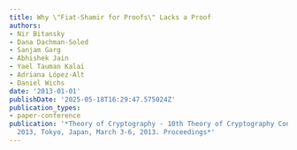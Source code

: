 ```yaml
---
title: Why \"Fiat-Shamir for Proofs\" Lacks a Proof
authors:
- Nir Bitansky
- Dana Dachman-Soled
- Sanjam Garg
- Abhishek Jain
- Yael Tauman Kalai
- Adriana López-Alt
- Daniel Wichs
date: '2013-01-01'
publishDate: '2025-05-18T16:29:47.575024Z'
publication_types:
- paper-conference
publication: '*Theory of Cryptography - 10th Theory of Cryptography Conference, TCC
  2013, Tokyo, Japan, March 3-6, 2013. Proceedings*'
---
```

